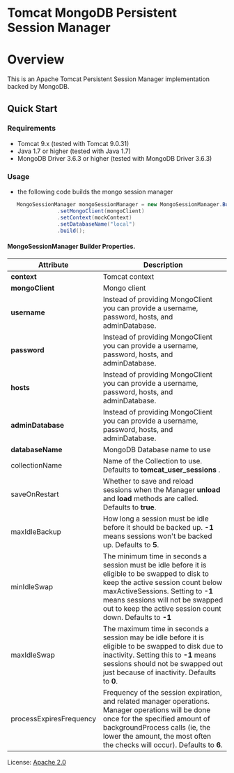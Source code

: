 Tomcat MongoDB Persistent Session Manager
=====================

# Overview

This is an Apache Tomcat Persistent Session Manager implementation backed by MongoDB.

## Quick Start

### Requirements

*  Tomcat 9.x (tested with Tomcat 9.0.31)
*  Java 1.7 or higher (tested with Java 1.7)
*  MongoDB Driver 3.6.3 or higher (tested with MongoDB Driver 3.6.3)

### Usage

* the following code builds the mongo session manager

```java
   MongoSessionManager mongoSessionManager = new MongoSessionManager.Builder()
                .setMongoClient(mongoClient)
                .setContext(mockContext)
                .setDatabaseName("local")
                .build();
```

#### MongoSessionManager Builder Properties.


 Attribute | Description |
 --------- | ----------- |
 **context** | Tomcat context
 **mongoClient** | Mongo client 
 **username** | Instead of providing  MongoClient you can provide a username, password, hosts, and adminDatabase.
 **password** | Instead of providing  MongoClient you can provide a username, password, hosts, and adminDatabase.
 **hosts** | Instead of providing  MongoClient you can provide a username, password, hosts, and adminDatabase.
 **adminDatabase** | Instead of providing  MongoClient you can provide a username, password, hosts, and adminDatabase.
 **databaseName** | MongoDB Database name to use
 collectionName | Name of the Collection to use.  Defaults to **tomcat_user_sessions** .
 saveOnRestart | Whether to save and reload sessions when the Manager **unload** and **load** methods are called.  Defaults to **true**.
 maxIdleBackup | How long a session must be idle before it should be backed up. **-1** means sessions won't be backed up.  Defaults to **5**. 
 minIdleSwap | The minimum time in seconds a session must be idle before it is eligible to be swapped to disk to keep the active session count below maxActiveSessions. Setting to **-1** means sessions will not be swapped out to keep the active session count down.  Defaults to **-1** 
 maxIdleSwap | The maximum time in seconds a session may be idle before it is eligible to be swapped to disk due to inactivity. Setting this to **-1** means sessions should not be swapped out just because of inactivity.  Defaults to **0**. 
 processExpiresFrequency | Frequency of the session expiration, and related manager operations. Manager operations will be done once for the specified amount of backgroundProcess calls (ie, the lower the amount, the most often the checks will occur).  Defaults to **6**.
License: [Apache 2.0](http://www.apache.org/licenses/LICENSE-2.0.txt)
